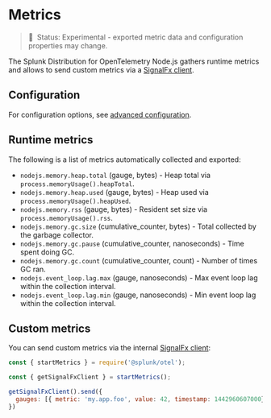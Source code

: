 # Metrics

> :construction: &nbsp;Status: Experimental - exported metric data and
> configuration properties may change.

The Splunk Distribution for OpenTelemetry Node.js gathers runtime metrics and allows to send custom metrics via a [SignalFx client](https://github.com/signalfx/signalfx-nodejs).

## Configuration

For configuration options, see [advanced configuration](advanced-config.md#metrics).

## Runtime metrics

The following is a list of metrics automatically collected and exported:

- `nodejs.memory.heap.total` (gauge, bytes) - Heap total via `process.memoryUsage().heapTotal`.
- `nodejs.memory.heap.used` (gauge, bytes) - Heap used via `process.memoryUsage().heapUsed`.
- `nodejs.memory.rss` (gauge, bytes) - Resident set size via `process.memoryUsage().rss`.
- `nodejs.memory.gc.size` (cumulative_counter, bytes) - Total collected by the garbage collector.
- `nodejs.memory.gc.pause` (cumulative_counter, nanoseconds) - Time spent doing GC.
- `nodejs.memory.gc.count` (cumulative_counter, count) - Number of times GC ran.
- `nodejs.event_loop.lag.max` (gauge, nanoseconds) - Max event loop lag within the collection interval.
- `nodejs.event_loop.lag.min` (gauge, nanoseconds) - Min event loop lag within the collection interval.

## Custom metrics

You can send custom metrics via the internal [SignalFx client](https://github.com/signalfx/signalfx-nodejs#reporting-data):

```javascript
const { startMetrics } = require('@splunk/otel');

const { getSignalFxClient } = startMetrics();

getSignalFxClient().send({
  gauges: [{ metric: 'my.app.foo', value: 42, timestamp: 1442960607000}]
})
```